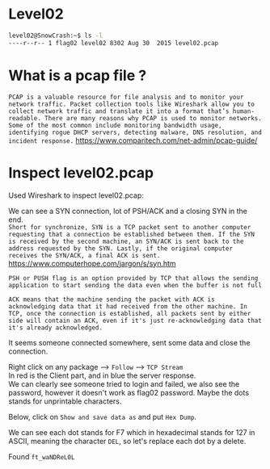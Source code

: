 # Level02

```bash
level02@SnowCrash:~$ ls -l
----r--r-- 1 flag02 level02 8302 Aug 30  2015 level02.pcap
```

# What is a pcap file ?

`PCAP is a valuable resource for file analysis and to monitor your network traffic. Packet collection tools like Wireshark allow you to collect network traffic and translate it into a format that’s human-readable. There are many reasons why PCAP is used to monitor networks. Some of the most common include monitoring bandwidth usage, identifying rogue DHCP servers, detecting malware, DNS resolution, and incident response.`
https://www.comparitech.com/net-admin/pcap-guide/

# Inspect level02.pcap

Used Wireshark to inspect level02.pcap:

We can see a SYN connection, lot of PSH/ACK and a closing SYN in the end.<br/>
`Short for synchronize, SYN is a TCP packet sent to another computer requesting that a connection be established between them. If the SYN is received by the second machine, an SYN/ACK is sent back to the address requested by the SYN. Lastly, if the original computer receives the SYN/ACK, a final ACK is sent.` <br/>
https://www.computerhope.com/jargon/s/syn.htm

`PSH or PUSH flag is an option provided by TCP that allows the sending application to start sending the data even when the buffer is not full`

`ACK means that the machine sending the packet with ACK is acknowledging data that it had received from the other machine. In TCP, once the connection is established, all packets sent by either side will contain an ACK, even if it's just re-acknowledging data that it's already acknowledged.`

It seems someone connected somewhere, sent some data and close the connection.

Right click on any package --> `Follow` --> `TCP Stream`<br/>
In red is the Client part, and in blue the server response. <br/>
We can clearly see someone tried to login and failed, we also see the password, however it doesn't work as flag02 password. Maybe the dots stands for unprintable characters.

Below, click on `Show and save data as` and put `Hex Dump`.

We can see each dot stands for F7 which in hexadecimal stands for 127 in ASCII, meaning the character `DEL`, so let's replace each dot by a delete.

Found `ft_waNDReL0L`
